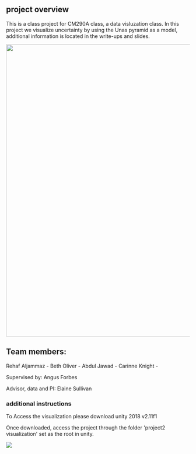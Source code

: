 ## project overview 
This is a class project for CM290A class, a data visluzation class. 
In this project we visualize uncertainty by using the Unas pyramid as a model, additional information is located in the write-ups and slides. 

 <img src="https://github.com/rj-90/EgyptProto/blob/master/images/3.gif" width="800"> 

## Team members: 

Rehaf Aljammaz - 
Beth Oliver - 
Abdul Jawad - 
Carinne Knight - 

Supervised by: 
Angus Forbes

Advisor, data and PI: 
Elaine Sullivan

### additional instructions 
To Access the visualization please download unity 
 2018 v2.11f1 

Once downloaded, access the project through the folder 'project2 visualization' set as the root in unity. 

<img src="https://github.com/rj-90/EgyptProto/blob/master/images/1.gif" > 
